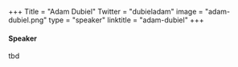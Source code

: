 +++
Title = "Adam Dubiel"
Twitter = "dubieladam"
image = "adam-dubiel.png"
type = "speaker"
linktitle = "adam-dubiel"
+++

#### Speaker

tbd


